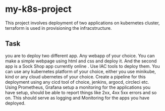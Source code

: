 # my-k8s-project
This project involves deployment of two applications on kubernetes cluster, terraform is used in provisioning the infracstructure. 
## Task
you are to deploy two different app.
Any webapp of your choice. You can make a simple webpage using html and css and deploy it.
And the second app is a Sock Shop app currently online .
Use IAC tools to deploy them. 
You can use any kubernetes platform of your choice, either you use minikube, kind or any cloud ubernetes of your choice.
Create a pipeline for this deployment using any cicd tool of choice, jenkins, argocd, circleci etc.
Using Prometheus, Grafana setup a monitoring for the applications you have setup, should be able to report things like 2xx, 4xx 5xx errors and so on. This should serve as logging and Monitoring for the apps you have deployed. 

